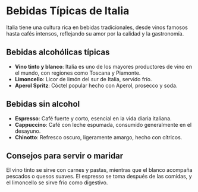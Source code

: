 # Bebidas Típicas de Italia

Italia tiene una cultura rica en bebidas tradicionales, desde vinos famosos hasta cafés intensos, reflejando su amor por la calidad y la gastronomía.

## Bebidas alcohólicas típicas

- **Vino tinto y blanco**: Italia es uno de los mayores productores de vino en el mundo, con regiones como Toscana y Piamonte.
- **Limoncello**: Licor de limón del sur de Italia, servido frío.
- **Aperol Spritz**: Cóctel popular hecho con Aperol, prosecco y soda.

## Bebidas sin alcohol

- **Espresso**: Café fuerte y corto, esencial en la vida diaria italiana.
- **Cappuccino**: Café con leche espumada, consumido generalmente en el desayuno.
- **Chinotto**: Refresco oscuro, ligeramente amargo, hecho con cítricos.

## Consejos para servir o maridar

El vino tinto se sirve con carnes y pastas, mientras que el blanco acompaña pescados o quesos suaves. El espresso se toma después de las comidas, y el limoncello se sirve frío como digestivo.
